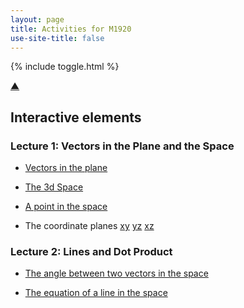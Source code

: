 ```yaml
---
layout: page
title: Activities for M1920
use-site-title: false
---
```


{% include toggle.html %}

<p>
<a href="#" class="scrollUpButton">▲</a>
</p>

## Interactive elements

### Lecture 1: Vectors in the Plane and the Space

- [Vectors in the plane](/files/2d-vec.html)

- [The 3d Space](/files/3dspace.html)

- [A point in the space](/files/3dpoint.html)

- The coordinate planes [xy](/files/xy.html) [yz](/files/yz.html) [xz](/files/xz.html)

### Lecture 2: Lines and Dot Product

- [The angle between two vectors in the space](/files/angle.html)

- [The equation of a line in the space](/files/line.html)
